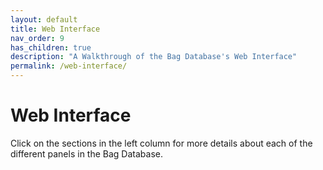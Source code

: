```yaml
---
layout: default
title: Web Interface
nav_order: 9
has_children: true
description: "A Walkthrough of the Bag Database's Web Interface"
permalink: /web-interface/
---
```


# Web Interface

Click on the sections in the left column for more details about each of the
different panels in the Bag Database.
